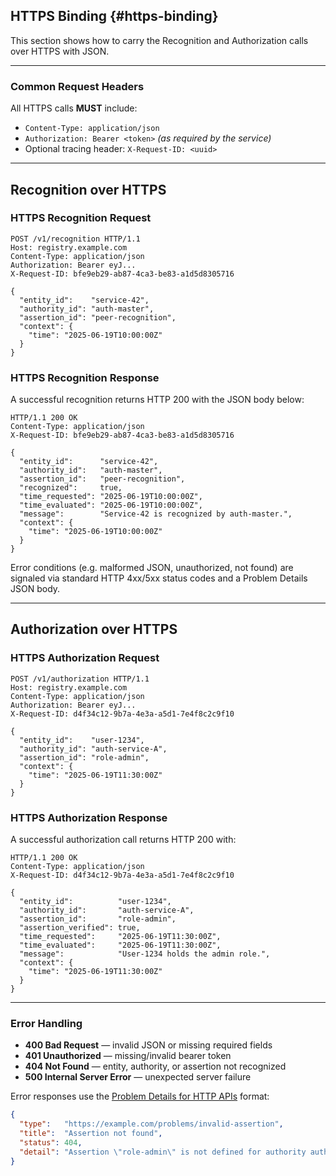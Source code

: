## HTTPS Binding {#https-binding}

This section shows how to carry the Recognition and Authorization calls over HTTPS with JSON.

---

### Common Request Headers

All HTTPS calls **MUST** include:

* `Content-Type: application/json`
* `Authorization: Bearer <token>` *(as required by the service)*
* Optional tracing header: `X-Request-ID: <uuid>`

---

## Recognition over HTTPS

### HTTPS Recognition Request

```http
POST /v1/recognition HTTP/1.1
Host: registry.example.com
Content-Type: application/json
Authorization: Bearer eyJ...
X-Request-ID: bfe9eb29-ab87-4ca3-be83-a1d5d8305716

{
  "entity_id":    "service-42",
  "authority_id": "auth-master",
  "assertion_id": "peer-recognition",
  "context": {
    "time": "2025-06-19T10:00:00Z"
  }
}
```

### HTTPS Recognition Response

A successful recognition returns HTTP 200 with the JSON body below:

```http
HTTP/1.1 200 OK
Content-Type: application/json
X-Request-ID: bfe9eb29-ab87-4ca3-be83-a1d5d8305716

{
  "entity_id":      "service-42",
  "authority_id":   "auth-master",
  "assertion_id":   "peer-recognition",
  "recognized":     true,
  "time_requested": "2025-06-19T10:00:00Z",
  "time_evaluated": "2025-06-19T10:00:00Z",
  "message":        "Service-42 is recognized by auth-master.",
  "context": {
    "time": "2025-06-19T10:00:00Z"
  }
}
```

Error conditions (e.g. malformed JSON, unauthorized, not found) are signaled via standard HTTP 4xx/5xx status codes and a Problem Details JSON body.

---

## Authorization over HTTPS

### HTTPS Authorization Request

```http
POST /v1/authorization HTTP/1.1
Host: registry.example.com
Content-Type: application/json
Authorization: Bearer eyJ...
X-Request-ID: d4f34c12-9b7a-4e3a-a5d1-7e4f8c2c9f10

{
  "entity_id":    "user-1234",
  "authority_id": "auth-service-A",
  "assertion_id": "role-admin",
  "context": {
    "time": "2025-06-19T11:30:00Z"
  }
}
```

### HTTPS Authorization Response

A successful authorization call returns HTTP 200 with:

```http
HTTP/1.1 200 OK
Content-Type: application/json
X-Request-ID: d4f34c12-9b7a-4e3a-a5d1-7e4f8c2c9f10

{
  "entity_id":          "user-1234",
  "authority_id":       "auth-service-A",
  "assertion_id":       "role-admin",
  "assertion_verified": true,
  "time_requested":     "2025-06-19T11:30:00Z",
  "time_evaluated":     "2025-06-19T11:30:00Z",
  "message":            "User-1234 holds the admin role.",
  "context": {
    "time": "2025-06-19T11:30:00Z"
  }
}
```

---

### Error Handling

* **400 Bad Request** — invalid JSON or missing required fields
* **401 Unauthorized** — missing/invalid bearer token
* **404 Not Found** — entity, authority, or assertion not recognized
* **500 Internal Server Error** — unexpected server failure

Error responses use the [Problem Details for HTTP APIs](https://datatracker.ietf.org/doc/html/rfc7807) format:

```json
{
  "type":   "https://example.com/problems/invalid-assertion",
  "title":  "Assertion not found",
  "status": 404,
  "detail": "Assertion \"role-admin\" is not defined for authority auth-service-A."
}
```

